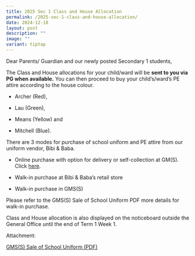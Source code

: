 ```yaml
---
title: 2025 Sec 1 Class and House Allocation
permalink: /2025-sec-1-class-and-house-allocation/
date: 2024-12-18
layout: post
description: ""
image: ""
variant: tiptap
---
```

<p>Dear Parents/ Guardian and our newly posted Secondary 1 students,</p>
<p></p>
<p>The Class and House allocations for your child/ward will be <strong>sent to you via PG when available.</strong> You
can then proceed to buy your child’s/ward’s PE attire according to the
house colour.</p>
<ul data-tight="true" class="tight">
<li>
<p>Archer (Red),</p>
</li>
<li>
<p>Lau (Green),</p>
</li>
<li>
<p>Means (Yellow) and</p>
</li>
<li>
<p>Mitchell (Blue).</p>
</li>
</ul>
<p></p>
<p>There are 3 modes for purchase of school uniform and PE attire from our
uniform vendor, Bibi &amp; Baba.</p>
<ul data-tight="true" class="tight">
<li>
<p>Online purchase with option for delivery or self-collection at GM(S).
Click <a href="https://www.schooluniforms.sg/geylang-methodist-secondary-school" rel="noopener noreferrer nofollow" target="_blank">here</a>.</p>
</li>
<li>
<p>Walk-in purchase at Bibi &amp; Baba’s retail store</p>
</li>
<li>
<p>Walk-in purchase in GMS(S)</p>
</li>
</ul>
<p></p>
<p>Please refer to the GMS(S) Sale of School Uniform PDF more details for
walk-in purchase.</p>
<p>Class and House allocation is also displayed on the noticeboard outside
the General Office until the end of Term 1 Week 1.</p>
<p>Attachment:</p>
<p><a href="/files/2024/GMS_S__Purchase_of_School_Uniform_2024_25.pdf" rel="noopener nofollow" target="_blank">GMS(S) Sale of School Uniform (PDF)</a>
</p>
<p></p>
<p></p>
<p></p>
<p></p>
<p></p>
<p></p>
<p></p>